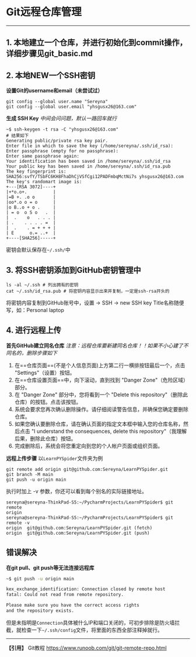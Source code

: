 # Git远程仓库管理
---
## 1. 本地建立一个仓库，并进行初始化到commit操作，详细步骤见git_basic.md

## 2. 本地NEW一个SSH密钥
**设置Git的username和email（未尝试过）**
```shell
git config --global user.name "Sereyna"
git config --global user.email "yhsgusx26@163.com"
```
**生成 SSH Key**
_中间会问问题，默认一路回车就行_
```shell
~$ ssh-keygen -t rsa -C "yhsgusx26@163.com"
# 结果如下
Generating public/private rsa key pair.
Enter file in which to save the key (/home/sereyna/.ssh/id_rsa): 
Enter passphrase (empty for no passphrase): 
Enter same passphrase again: 
Your identification has been saved in /home/sereyna/.ssh/id_rsa
Your public key has been saved in /home/sereyna/.ssh/id_rsa.pub
The key fingerprint is:
SHA256:svfY/TSbFC6KH8FhaDhCjVSfCgi12PADFmbqMctNi7s yhsgusx26@163.com
The key's randomart image is:
+---[RSA 3072]----+
|+*o.o+.          |
|=B +. .o o       |
|oo*.o o = o      |
|o B..o + o .     |
| = o  o S o   .  |
|  .    o   . . . |
| .    . . . . =  |
|  .    . = + + + |
| E      o.= ..+  |
+----[SHA256]-----+
```
密钥会默认保存在`~/.ssh/`中


## 3. 将SSH密钥添加到GitHub密钥管理中
```shell
ls -al ~/.ssh # 列出拥有的密钥
cat ~/.ssh/id_rsa.pub # 将密钥内容显示出来并复制，一定是ssh-rsa开头的
```
将密钥内容复制到GitHub账号中，设置 -> SSH -> new SSH key
Title名称随便写，如：Personal laptop

## 4. 进行远程上传
**首先GitHub建立同名仓库**
*注意：远程仓库要新建同名仓库！！如果不小心建了不同名的，删除步骤如下*
1. 在==仓库页面==(不是个人信息页面)上方第二行一横排按钮最后一个，点击 "Settings"（设置）按钮。
2. 在==仓库设置页面==中，向下滚动，直到找到 "Danger Zone"（危险区域）部分。
3. 在 "Danger Zone" 部分中，您将看到一个 "Delete this repository"（删除此仓库）的按钮。点击该按钮。
4. 系统会要求您再次确认删除操作。请仔细阅读警告信息，并确保您确定要删除仓库。
5. 如果您确认要删除仓库，请在确认页面的指定文本框中输入您的仓库名称，然后点击 "I understand the consequences, delete this repository"（我理解后果，删除此仓库）按钮。
6. 完成删除后，系统会将您重定向到您的个人帐户页面或组织页面。

**远程上传步骤**
以`LearnPYSpider`文件夹为例
```shell
git remote add origin git@github.com:Sereyna/LearnPYSpider.git
git branch -M main
git push -u origin main
```
执行时加上 -v 参数，你还可以看到每个别名的实际链接地址。
```shell
sereyna@sereyna-ThinkPad-S5:~/PycharmProjects/LearnPYSpider$ git remote 
origin
sereyna@sereyna-ThinkPad-S5:~/PycharmProjects/LearnPYSpider$ git remote -v
origin	git@github.com:Sereyna/LearnPYSpider.git (fetch)
origin	git@github.com:Sereyna/LearnPYSpider.git (push)
```
## 错误解决
**在git pull、git push等无法连接远程库**
```bash
~$ git push -u origin main

kex_exchange_identification: Connection closed by remote host
fatal: Could not read from remote repository.

Please make sure you have the correct access rights
and the repository exists.
```
但是未指明是`Connection`具体被什么IP和端口关闭的，可初步排除是防火墙拦截，就检查一下`~/.ssh/config`文件，将里面的东西全部注释掉就行。

---
**【引用】**
Git教程 
https://www.runoob.com/git/git-remote-repo.html
